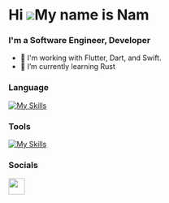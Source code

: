 Hi ![](https://user-images.githubusercontent.com/18350557/176309783-0785949b-9127-417c-8b55-ab5a4333674e.gif)My name is Nam
===========================================================================================================================

### I'm a Software Engineer, Developer
* 🔭 I'm working with Flutter, Dart, and Swift.
* 🧠 I’m currently learning Rust

### Language

[![My Skills](https://skillicons.dev/icons?i=dart,flutter,kotlin,cs,sqlite)](https://skillicons.dev)

### Tools
[![My Skills](https://skillicons.dev/icons?i=androidstudio,vscode,figma,visualstudio,obsidian)](https://skillicons.dev)

### Socials

<p align="left"> <a href="https://www.github.com/namhi" target="_blank" rel="noreferrer"> <picture> <source media="(prefers-color-scheme: dark)" srcset="https://raw.githubusercontent.com/danielcranney/readme-generator/main/public/icons/socials/github-dark.svg" /> <source media="(prefers-color-scheme: light)" srcset="https://raw.githubusercontent.com/danielcranney/readme-generator/main/public/icons/socials/github.svg" /> <img src="https://raw.githubusercontent.com/danielcranney/readme-generator/main/public/icons/socials/github.svg" width="32" height="32" /> </picture> </a></p>
